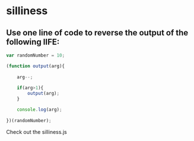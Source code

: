 # silliness

## Use one line of code to reverse the output of the following IIFE:

```javascript
var randomNumber = 10;

(function output(arg){
	
	arg--;
	
	if(arg>1){
		output(arg);
	} 	

	console.log(arg);
  
})(randomNumber);
```

Check out the silliness.js

